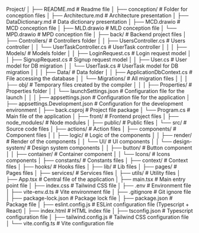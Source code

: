Project/
│
├── README.md                                # Readme file
│
├── conception/                              # Folder for conception files
│   ├── Architecture.md                      # Architecture presentation
│   ├── DataDictionary.md                    # Data dictionary presentation
│   ├── MCD.drawio                           # MCD conception file
│   ├── MLD.drawio                           # MLD conception file
│   └── MPD.drawio                           # MPD conception file
│
├── back/                                    # Backend project files
│   ├── Controllers/                         # Controllers folder
│   │   ├── UsersController.cs              # Users controller
│   │   └── UserTaskController.cs           # UserTask controller
│   │
│   ├── Models/                              # Models folder
│   │   ├── LoginRequest.cs                 # Login request model
│   │   ├── SignupRequest.cs                # Signup request model
│   │   ├── User.cs                         # User model for DB migration
│   │   └── UserTask.cs                     # UserTask model for DB migration
│   │
│   ├── Data/                                # Data folder
│   │   ├── ApplicationDbContext.cs         # File accessing the database
│   │   └── Migrations/                     # All migration files
│   │
│   ├── obj/                                 # Temporary files created by the compiler
│   │
│   ├── Properties/                          # Properties folder
│   │   └── launchSettings.json              # Configuration file for the launch
│   │
│   ├── appsettings.json                     # Configuration file for the application
│   ├── appsettings.Development.json         # Configuration for the development environment
│   ├── back.csproj                          # Project file package
│   └── Program.cs                           # Main file of the application
│
├── front/                                   # Frontend project files
│   ├── node_modules/                        # Node modules
│   ├── public/                              # Public files
│   └── src/                                 # Source code files
│       ├── actions/                         # Action files
│       ├── components/                      # Component files
│       │   ├── logic/                       # Logic of the components
│       │   ├── render/                      # Render of the components
│       │   └── UI/                          # UI components
│       │       └── design-system/           # Design system components
│       │            ├── button/             # Button component
│       │            ├── container/          # Container component
│       │            └── Icons/              # Icons components
│       ├── constants/                       # Constants files
│       ├── context/                         # Context files
│       ├── hooks/                           # Hooks files
│       ├── lib/                             # Lib files
│       ├── pages/                           # Pages files
│       ├── services/                        # Services files
│       ├── utils/                           # Utility files
│       ├── App.tsx                          # Central file of the application
│       ├── main.tsx                         # Main entry point file
│       ├── index.css                        # Tailwind CSS file
│       ├── .env                             # Environment file
│       ├── vite-env.d.ts                    # Vite environment file
│       ├── .gitignore                       # Git ignore file
│       ├── package-lock.json                # Package lock file
│       ├── package.json                     # Package file
│       ├── eslint.config.js                 # ESLint configuration file (Typescript + React)
│       ├── index.html                       # HTML index file
│       ├── tsconfig.json                    # Typescript configuration file
│       ├── tailwind.config.js               # Tailwind CSS configuration file
│       └── vite.config.ts                   # Vite configuration file
